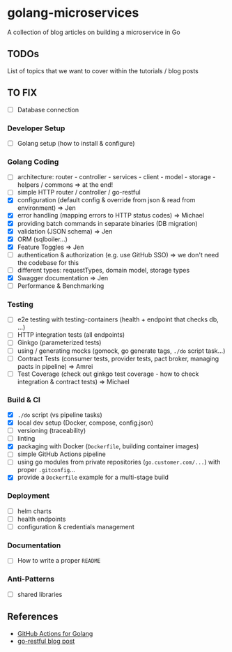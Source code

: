 # golang-microservices

A collection of blog articles on building a microservice in Go

## TODOs

List of topics that we want to cover within the tutorials / blog posts

## TO FIX
- [ ] Database connection

### Developer Setup

- [ ] Golang setup (how to install & configure)

### Golang Coding

- [ ] architecture: router - controller - services - client - model - storage - helpers / commons => at the end! 
- [ ] simple HTTP router / controller / go-restful 
- [X] configuration (default config & override from json & read from environment) => Jen
- [X] error handling (mapping errors to HTTP status codes) => Michael
- [X] providing batch commands in separate binaries (DB migration)
- [X] validation (JSON schema) => Jen
- [x] ORM (sqlboiler...)
- [X] Feature Toggles => Jen
- [ ] authentication & authorization (e.g. use GitHub SSO) => we don't need the codebase for this
- [ ] different types: requestTypes, domain model, storage types
- [X] Swagger documentation => Jen
- [ ] Performance & Benchmarking

### Testing

- [ ] e2e testing with testing-containers (health + endpoint that checks db, ...)
- [ ] HTTP integration tests (all endpoints)
- [ ] Ginkgo (parameterized tests)
- [ ] using / generating mocks (gomock, go generate tags, `./do` script task...)
- [ ] Contract Tests (consumer tests, provider tests, pact broker, managing pacts in pipeline) => Amrei
- [ ] Test Coverage (check out ginkgo test coverage - how to check integration & contract tests)  => Michael

### Build & CI

- [X] `./do` script (vs pipeline tasks)
- [X] local dev setup (Docker, compose, config.json)
- [ ] versioning (traceability)
- [ ] linting
- [X] packaging with Docker (`Dockerfile`, building container images)
- [ ] simple GitHub Actions pipeline
- [ ] using go modules from private repositories (`go.customer.com/...`) with proper `.gitconfig`...
- [x] provide a `Dockerfile` example for a multi-stage build

### Deployment

- [ ] helm charts
- [ ] health endpoints
- [ ] configuration & credentials management

### Documentation

- [ ] How to write a proper `README`

### Anti-Patterns

- [ ] shared libraries

## References

* [GitHub Actions for Golang](https://github.com/mvdan/github-actions-golang)
* [go-restful blog post](http://ernestmicklei.com/2012/11/go-restful-first-working-example/)
